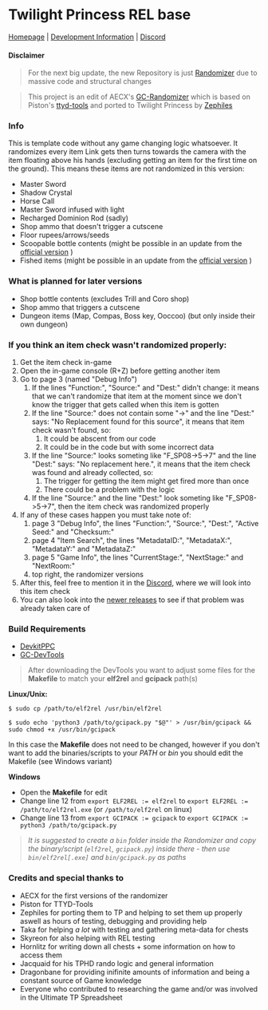 # Twilight Princess REL base
[Homepage](https://rando.tpspeed.run) | [Development Information](https://dev.tpspeed.run) | [Discord](https://discord.tpspeed.run)

#### Disclaimer
> For the next big update, the new Repository is just [Randomizer](https://github.com/zsrtp/Randomizer) due to massive code and structural changes

> This project is an edit of AECX's [GC-Randomizer](https://github.com/zsrtp/GC-Randomizer) which is based on Piston's [ttyd-tools](https://github.com/PistonMiner/ttyd-tools) and ported to Twilight Princess by [Zephiles](https://github.com//Zephiles)
> 

### Info
This is template code without any game changing logic whatsoever.
It randomizes every item Link gets then turns towards the camera with the item floating above his hands (excluding getting an item for the first time on the ground).
This means these items are not randomized in this version:
* Master Sword
* Shadow Crystal
* Horse Call
* Master Sword infused with light
* Recharged Dominion Rod (sadly)
* Shop ammo that doesn't trigger a cutscene
* Floor rupees/arrows/seeds
* Scoopable bottle contents (might be possible in an update from the [official version](https://github.com/zsrtp/Randomizer) )
* Fished items (might be possible in an update from the [official version](https://github.com/zsrtp/Randomizer) )

### What is planned for later versions
* Shop bottle contents (excludes Trill and Coro shop)
* Shop ammo that triggers a cutscene
* Dungeon items (Map, Compas, Boss key, Ooccoo) (but only inside their own dungeon)

### If you think an item check wasn't randomized properly:
1. Get the item check in-game
2. Open the in-game console (R+Z) before getting another item
3. Go to page 3 (named "Debug Info")
	1. If the lines "Function:", "Source:" and "Dest:" didn't change: it means that we can't randomize that item at the moment since we don't know the trigger that gets called when this item is gotten
	2. If the line "Source:" does not contain some "->" and the line "Dest:" says: "No Replacement found for this source", it means that item check wasn't found, so:
		1. It could be abscent from our code
		2. It could be in the code but with some incorrect data
	3. If the line "Source:" looks someting like "F_SP08->5->7" and the line "Dest:" says: "No replacement here.", it means that the item check was found and already collected, so:
		1. The trigger for getting the item might get fired more than once
		2. There could be a problem with the logic
	4. If the line "Source:" and the line "Dest:" look someting like "F_SP08->5->7", then the item check was randomized properly
4. If any of these cases happen you must take note of:
	1. page 3 "Debug Info", the lines "Function:", "Source:", "Dest:", "Active Seed:" and "Checksum:"
	2. page 4 "Item Search", the lines "MetadataID:", "MetadataX:", "MetadataY:" and "MetadataZ:"
	3. page 5 "Game Info", the lines "CurrentStage:", "NextStage:" and "NextRoom:"
	4. top right, the randomizer versions
5. After this, feel free to mention it in the [Discord](https://discord.tpspeed.run), where we will look into this item check
6. You can also look into the [newer releases](https://github.com/vbn598/GC-Randomizer/releases) to see if that problem was already taken care of

### Build Requirements
* [DevkitPPC](https://devkitpro.org/)
* [GC-DevTools](https://github.com/zsrtp/GC-DevTools)

> After downloading the DevTools you want to adjust some files for the  **Makefile** to match your **elf2rel** and **gcipack** path(s)

**Linux/Unix:**

`$ sudo cp /path/to/elf2rel /usr/bin/elf2rel`

`$ sudo echo 'python3 /path/to/gcipack.py "$@"' > /usr/bin/gcipack && sudo chmod +x /usr/bin/gcipack`

In this case the **Makefile** does not need to be changed, however if you don't want to add the binaries/scripts to your *PATH* or *bin*  you should edit the Makefile (see Windows variant)

**Windows**
* Open the **Makefile** for edit
* Change line 12 from `export ELF2REL := elf2rel` to `export ELF2REL := /path/to/elf2rel.exe` (or `/path/to/elf2rel` on linux)
* Change line 13 from `export GCIPACK := gcipack` to `export GCIPACK := python3 /path/to/gcipack.py`

> *It is suggested to create a `bin` folder inside the Randomizer and copy the binary/script (`elf2rel`, `gcipack.py`) inside there - then use `bin/elf2rel[.exe]` and `bin/gcipack.py` as paths*

### Credits and special thanks to
* AECX for the first versions of the randomizer
* Piston for TTYD-Tools
* Zephiles for porting them to TP and helping to set them up properly aswell as hours of testing, debugging and providing help
* Taka for helping *a lot* with testing and gathering meta-data for chests
* Skyreon for also helping with REL testing
* Hornlitz for writing down all chests + some information on how to access them
* Jacquaid for his TPHD rando logic and general information
* Dragonbane for providing inifinite amounts of information and being a constant source of Game knowledge
* Everyone who contributed to researching the game and/or was involved in the Ultimate TP Spreadsheet
